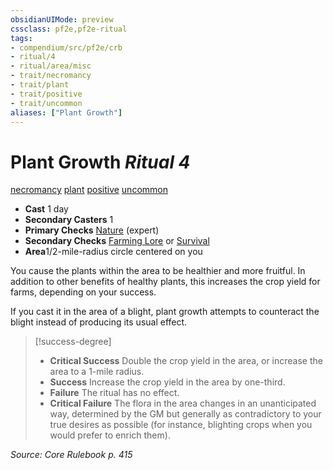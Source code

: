 ```yaml
---
obsidianUIMode: preview
cssclass: pf2e,pf2e-ritual
tags:
- compendium/src/pf2e/crb
- ritual/4
- ritual/area/misc
- trait/necromancy
- trait/plant
- trait/positive
- trait/uncommon
aliases: ["Plant Growth"]
---
```

# Plant Growth *Ritual 4*  
[necromancy](../../../rules/traits/necromancy.md)  [plant](../../../rules/traits/plant.md)  [positive](../../../rules/traits/positive.md)  [uncommon](../../../rules/traits/uncommon.md)  

- **Cast** 1 day
- **Secondary Casters** 1
- **Primary Checks** [Nature](../../skills.md#Nature) (expert)
- **Secondary Checks** [Farming Lore](../../skills.md#Lore) or [Survival](../../skills.md#Survival)
- **Area**1/2-mile-radius circle centered on you

You cause the plants within the area to be healthier and more fruitful. In addition to other benefits of healthy plants, this increases the crop yield for farms, depending on your success.

If you cast it in the area of a blight, plant growth attempts to counteract the blight instead of producing its usual effect.

> [!success-degree] 
> - **Critical Success** Double the crop yield in the area, or increase the area to a 1-mile radius.
> - **Success** Increase the crop yield in the area by one-third.
> - **Failure** The ritual has no effect.
> - **Critical Failure** The flora in the area changes in an unanticipated way, determined by the GM but generally as contradictory to your true desires as possible (for instance, blighting crops when you would prefer to enrich them).

*Source: Core Rulebook p. 415*